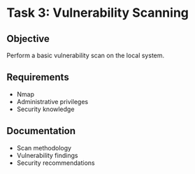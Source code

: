 # Task 3: Vulnerability Scanning

## Objective
Perform a basic vulnerability scan on the local system.

## Requirements
- Nmap
- Administrative privileges
- Security knowledge

## Documentation
- Scan methodology
- Vulnerability findings
- Security recommendations
